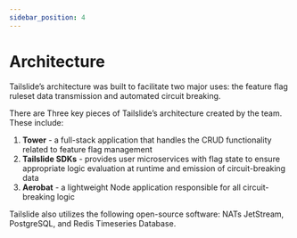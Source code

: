 ```yaml
---
sidebar_position: 4
---
```


# Architecture

Tailslide’s architecture was built to facilitate two major uses: the feature flag ruleset data transmission and automated circuit breaking. 

There are Three key pieces of Tailslide’s architecture created by the team. These include: 

1. **Tower** - a full-stack application that handles the CRUD functionality related to feature flag management  
3. **Tailslide SDKs** - provides user microservices with flag state to ensure appropriate logic evaluation at runtime and emission of circuit-breaking data
4. **Aerobat** - a lightweight Node application responsible for all circuit-breaking logic

Tailslide also utilizes the following open-source software: NATs JetStream, PostgreSQL, and Redis Timeseries Database.